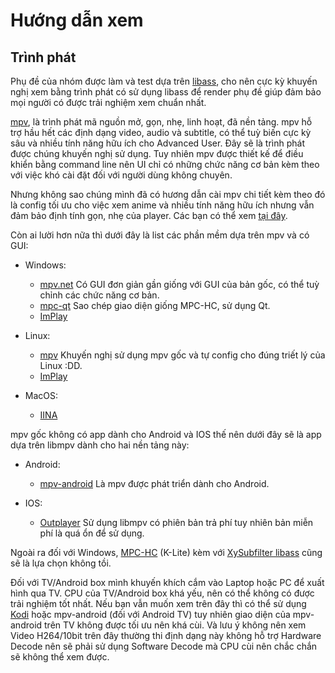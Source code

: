 # Hướng dẫn xem

## Trình phát
Phụ đề của nhóm được làm và test dựa trên [libass](https://github.com/libass/libass), cho nên cực kỳ khuyến nghị xem bằng trình phát có sử dụng libass để render phụ đề giúp đảm bảo mọi người có được trải nghiệm xem chuẩn nhất. 

[mpv](https://mpv.io/), là trình phát mã nguồn mở, gọn, nhẹ, linh hoạt, đã nền tảng. mpv hỗ trợ hầu hết các định dạng video, audio và subtitle, có thể tuỳ biến cực kỳ sâu và nhiều tính năng hữu ích cho Advanced User. Đây sẽ là trình phát được chúng khuyến nghị sử dụng. Tuy nhiên mpv được thiết kế để điều khiển bằng command line nên UI chỉ có những chức năng cơ bản kèm theo với việc khó cài đặt đối với người dùng không chuyên. 

Nhưng không sao chúng mình đã có hương dẫn cài mpv chi tiết kèm theo đó là config tối ưu cho việc xem anime và nhiều tính năng hữu ích nhưng vẫn đảm bảo định tính gọn, nhẹ của player. Các bạn có thể xem [tại đây]((huong-dan-xem/mpv.md)).

Còn ai lười hơn nữa thì dưới đây là list các phần mềm dựa trên mpv và có GUI:

- Windows:
  - [mpv.net](https://github.com/mpvnet-player/mpv.net/releases) Có GUI đơn giản gần giống với GUI của bản gốc, có thể tuỳ chỉnh các chức năng cơ bản.
  - [mpc-qt](https://github.com/mpc-qt/mpc-qt/releases) Sao chép giao diện giống MPC-HC, sử dụng Qt.
  - [ImPlay](https://github.com/tsl0922/ImPlay)

- Linux:
  - [mpv](https://github.com/mpv-player/mpv) Khuyến nghị sử dụng mpv gốc và tự config cho đúng triết lý của Linux :DD.
  - [ImPlay](https://github.com/tsl0922/ImPlay)

- MacOS:
  - [IINA](https://iina.io/)

mpv gốc không có app dành cho Android và IOS thế nên dưới đây sẽ là app dựa trên libmpv dành cho hai nền tảng này:

- Android:
  - [mpv-android](https://github.com/mpv-android/mpv-android) Là mpv được phát triển dành cho Android.

- IOS:
  - [Outplayer](https://outplayer.app/) Sử dụng libmpv có phiên bản trả phí tuy nhiên bản miễn phí là quá ổn để sử dụng.

Ngoài ra đối với Windows, [MPC-HC](https://codecguide.com/download_k-lite_codec_pack_mega.htm) (K-Lite) kèm với [XySubfilter libass](https://github.com/Masaiki/xy-VSFilter) cũng sẽ là lựa chọn không tồi.

Đối với TV/Android box mình khuyến khích cắm vào Laptop hoặc PC để xuất hình qua TV. CPU của TV/Android box khá yếu, nên có thể không có được trải nghiệm tốt nhất. Nếu bạn vẫn muốn xem trên đây thì có thể sử dụng [Kodi](https://kodi.tv/) hoặc mpv-android (đối với Android TV) tuy nhiên giao diện của mpv-android trên TV không được tối ưu nên khá cùi. Và lưu ý không nên xem Video H264/10bit trên đây thường thi định dạng này không hỗ trợ Hardware Decode nên sẽ phải sử dụng Software Decode mà CPU cùi nên chắc chắn sẽ không thể xem được.